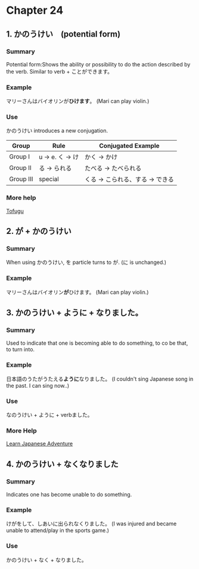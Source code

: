 # Chapter 24

## 1. かのうけい　(potential form)

### Summary  

Potential form:Shows the ability or possibility to do the action described by the verb. Similar to verb + ことができます。

### Example  


マリーさんはバイオリンが**ひけます**。
(Mari can play violin.)  

### Use

かのうけい introduces a new conjugation. 

Group | Rule | Conjugated Example
------------ | ------------- | -------------
Group I | u -> e. く -> け | かく -> かけ
Group II | る -> られる | たべる -> たべられる
Group III | special | くる -> こられる、する -> できる


### More help
[Tofugu](https://www.tofugu.com/japanese-grammar/verb-potential-form-reru/)


## 2. が + かのうけい

### Summary

When using かのうけい, を particle turns to が. (に is unchanged.)

### Example


マリーさんはバイオリン**が**ひけます。
(Mari can play violin.)  



## 3. かのうけい + ように + なりました。　　　　　　　　　　　　　　　　　　　　　　　　　　　　　　　　　　　　　　　　　　　　　　　　　　　　　　　　　　　　　　　　　　　　　　　　　　　　　　　　　　　　　　　　　　　　　　　　　

### Summary

Used to indicate that one is becoming able to do something, to co be that, to turn into.

### Example

日本語のうたがうたえる**ように**なりました。
(I couldn't sing Japanese song in the past. I can sing now..)

### Use
なのうけい + ように + verbました。

### More Help
[Learn Japanese Adventure](https://www.learn-japanese-adventure.com/you-ni-naru.html)



## 4. かのうけい + なくなりました

### Summary

Indicates one has become unable to do something. 

### Example

けがをして、しあいに出られなくりました。
(I was injured and became unable to attend/play in the sports game.)


### Use
かのうけい + なく + なりました。